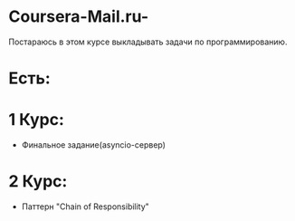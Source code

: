 # Coursera-Mail.ru-
Постараюсь в этом курсе выкладывать задачи по программированию.
# Есть:
# 1 Курс:
- Финальное задание(asyncio-сервер)
# 2 Курс:
- Паттерн "Chain of Responsibility"

